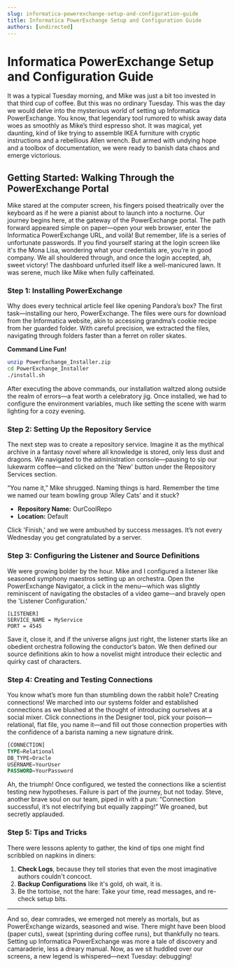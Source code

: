 ```yaml
---
slug: informatica-powerexchange-setup-and-configuration-guide
title: Informatica PowerExchange Setup and Configuration Guide
authors: [undirected]
---
```



# Informatica PowerExchange Setup and Configuration Guide

It was a typical Tuesday morning, and Mike was just a bit too invested in that third cup of coffee. But this was no ordinary Tuesday. This was the day we would delve into the mysterious world of setting up Informatica PowerExchange. You know, that legendary tool rumored to whisk away data woes as smoothly as Mike’s third espresso shot. It was magical, yet daunting, kind of like trying to assemble IKEA furniture with cryptic instructions and a rebellious Allen wrench. But armed with undying hope and a toolbox of documentation, we were ready to banish data chaos and emerge victorious.

## Getting Started: Walking Through the PowerExchange Portal

Mike stared at the computer screen, his fingers poised theatrically over the keyboard as if he were a pianist about to launch into a nocturne. Our journey begins here, at the gateway of the PowerExchange portal. The path forward appeared simple on paper—open your web browser, enter the Informatica PowerExchange URL, and voilà! But remember, life is a series of unfortunate passwords. If you find yourself staring at the login screen like it's the Mona Lisa, wondering what your credentials are, you’re in good company. We all shouldered through, and once the login accepted, ah, sweet victory! The dashboard unfurled itself like a well-manicured lawn. It was serene, much like Mike when fully caffeinated.

### Step 1: Installing PowerExchange

Why does every technical article feel like opening Pandora’s box? The first task—installing our hero, PowerExchange. The files were ours for download from the Informatica website, akin to accessing grandma’s cookie recipe from her guarded folder. With careful precision, we extracted the files, navigating through folders faster than a ferret on roller skates. 

**Command Line Fun!**
```sh
unzip PowerExchange_Installer.zip
cd PowerExchange_Installer
./install.sh
```
After executing the above commands, our installation waltzed along outside the realm of errors—a feat worth a celebratory jig. Once installed, we had to configure the environment variables, much like setting the scene with warm lighting for a cozy evening.

### Step 2: Setting Up the Repository Service

The next step was to create a repository service. Imagine it as the mythical archive in a fantasy novel where all knowledge is stored, only less dust and dragons. We navigated to the administration console—pausing to sip our lukewarm coffee—and clicked on the 'New' button under the Repository Services section.

“You name it,” Mike shrugged. Naming things is hard. Remember the time we named our team bowling group ‘Alley Cats’ and it stuck?

- **Repository Name:** OurCoolRepo
- **Location:** Default

Click 'Finish,' and we were ambushed by success messages. It’s not every Wednesday you get congratulated by a server.

### Step 3: Configuring the Listener and Source Definitions

We were growing bolder by the hour. Mike and I configured a listener like seasoned symphony maestros setting up an orchestra. Open the PowerExchange Navigator, a click in the menu—which was slightly reminiscent of navigating the obstacles of a video game—and bravely open the 'Listener Configuration.'

```
[LISTENER]
SERVICE_NAME = MyService
PORT = 4545
```
Save it, close it, and if the universe aligns just right, the listener starts like an obedient orchestra following the conductor’s baton. We then defined our source definitions akin to how a novelist might introduce their eclectic and quirky cast of characters. 

### Step 4: Creating and Testing Connections

You know what’s more fun than stumbling down the rabbit hole? Creating connections! We marched into our systems folder and established connections as we blushed at the thought of introducing ourselves at a social mixer. Click connections in the Designer tool, pick your poison—relational, flat file, you name it—and fill out those connection properties with the confidence of a barista naming a new signature drink.

```sql
[CONNECTION]
TYPE=Relational
DB_TYPE=Oracle
USERNAME=YourUser
PASSWORD=YourPassword
```

Ah, the triumph! Once configured, we tested the connections like a scientist testing new hypotheses. Failure is part of the journey, but not today. Steve, another brave soul on our team, piped in with a pun: “Connection successful, it’s not electrifying but equally zapping!” We groaned, but secretly applauded.

### Step 5: Tips and Tricks

There were lessons aplenty to gather, the kind of tips one might find scribbled on napkins in diners:

1. **Check Logs**, because they tell stories that even the most imaginative authors couldn't concoct.
2. **Backup Configurations** like it's gold, oh wait, it is.
3. Be the tortoise, not the hare: Take your time, read messages, and re-check setup bits.

---

And so, dear comrades, we emerged not merely as mortals, but as PowerExchange wizards, seasoned and wise. There might have been blood (paper cuts), sweat (sprinting during coffee runs), but thankfully no tears. Setting up Informatica PowerExchange was more a tale of discovery and camaraderie, less a dreary manual. Now, as we sit huddled over our screens, a new legend is whispered—next Tuesday: debugging!
